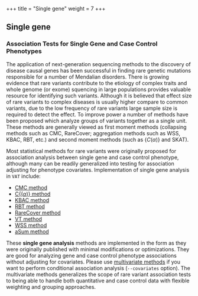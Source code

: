 +++
title = "Single gene"
weight = 7
+++



## Single gene

### Association Tests for Single Gene and Case Control Phenotypes

The application of next-generation sequencing methods to the discovery of disease causal genes has been successful in finding rare genetic mutations responsible for a number of Mendalian disorders. There is growing evidence that rare variants contribute to the etiology of complex traits and whole genome (or exome) squencing in large populations provides valuable resource for identifying such variants. Although it is believed that effect size of rare variants to complex diseases is usually higher compare to common variants, due to the low frequency of rare variants large sample size is required to detect the effect. To improve power a number of methods have been proposed which analyze groups of variants together as a single unit. These methods are generally viewed as first moment methods (collapsing methods such as CMC, RareCover; aggregation methods such as WSS, KBAC, RBT, etc.) and second moment methods (such as {$C(\alpha)$} and SKAT). 

Most statistical methods for rare variants were originally proposed for association analysis between single gene and case control phenotype, although many can be readily generalized into testing for association adjusting for phenotype covariates. Implementation of single gene analysis in `VAT` include: 



*   [CMC method][1]
*   [C{$(\alpha)$} method][2] 
*   [KBAC method][3] 
*   [RBT method][4]
*   [RareCover method][5]
*   [VT method][6] 
*   [WSS method][7]
*   [aSum method][8] 



These **single gene analysis** methods are implemented in the form as they were originally published with minimal modifications or optimizations. They are good for analyzing gene and case control phenotype associations without adjusting for covariates. Please use [multivariate methods][9] if you want to perform conditional association analysis (`--covariates` option). The multivariate methods generalizes the scope of rare variant association tests to being able to handle both quantitative and case control data with flexible weighting and grouping approaches.

 [1]:   /applications/association/single_gene/cmctest/
 [2]:   /applications/association/single_gene/c_alpha-test/
 [3]:   /applications/association/single_gene/kbac-test/
 [4]:   /applications/association/single_gene/rbt-test/
 [5]:  /applications/association/single_gene/rarecover/
 [6]:   /applications/association/single_gene/vt-test/
 [7]:   /applications/association/single_gene/wss-test/
 [8]:   /applications/association/single_gene/asum/
 [9]:   /applications/association/joint_conditional/